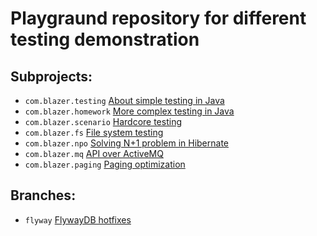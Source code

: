 # Playgraund repository for different testing demonstration

## Subprojects:

 * `com.blazer.testing` [About simple testing in Java](http://blog.blzr.me/2012/08/blog-post_3.html)
 * `com.blazer.homework` [More complex testing in Java](http://blog.blzr.me/2012/08/blog-post_10.html)
 * `com.blazer.scenario` [Hardcore testing](http://blog.blzr.me/2013/03/blog-post_27.html)
 * `com.blazer.fs` [File system testing](http://blog.blzr.me/2013/05/blog-post_31.html)
 * `com.blazer.npo` [Solving N+1 problem in Hibernate](http://blog.blzr.me/2013/11/n1-hibernate.html)
 * `com.blazer.mq` [API over ActiveMQ](http://blog.blzr.me/2013/11/api-over-activemq.html)
 * `com.blazer.paging` [Paging optimization](http://blog.blzr.me/2013/12/blog-post_8.html)

## Branches:

 * `flyway` [FlywayDB hotfixes](http://flywaydb.org/documentation/faq.html#hot-fixes)
